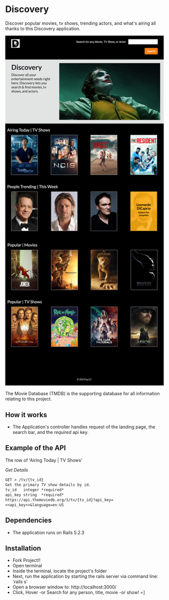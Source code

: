 # Discovery
Discover popular movies, tv shows, trending actors, and what's airing all thanks to this Discovery application.

<img src="app/assets/images/rdme-screenshot.png" alt="Discovery Application" width="525">

The Movie Database (TMDB) is the supporting database for all information relating to this project.

## How it works
+ The Application's controller handles request of the landing page, the search bar, and the *required* api key.

## Example of the API
The row of 'Airing Today | TV Shows'

_Get Details_
```
GET > /tv/{tv_id}
Get the primary TV show details by id.
tv_id   integer *required*
api_key string  *required*
https://api.themoviedb.org/3/tv/{tv_id}?api_key=<<api_key>>&language=en-US
```

## Dependencies
+ The application runs on Rails 5.2.3

## Installation
+ Fork Project!!
+ Open terminal
+ Inside the terminal, locate the project's folder
+ Next, run the application by starting the rails server via command line: 'rails s'
+ Open a browser window to: http://localhost:3000/
+ Click, Hover -or Search for any person, title, movie -or show! =]
